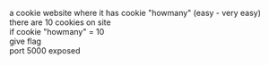 a cookie website where it has cookie "howmany"  (easy - very easy)                                                                                                         
there are 10 cookies on site                                                                                                                         
if cookie "howmany" = 10                                                                                                                          
give flag                                                                                                                         
port 5000 exposed                                                                                                                         
